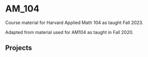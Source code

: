 # AM_104

Course material for Harvard Applied Math 104 as taught Fall 2023.

Adapted from material used for AM104 as taught in Fall 2020.

## Projects


